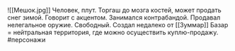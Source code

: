 ![[Мешок.jpg]]
Человек, плут.
Торгаш до мозга костей, может продать снег зимой. Говорит с акцентом. Занимался контрабандой. Продавал нелегальное оружие. Свободный.
Создал недалеко от [[Зуммар]] Базар = нейтральная территория, где можно осуществить куплю-продажу.
#персонажи 